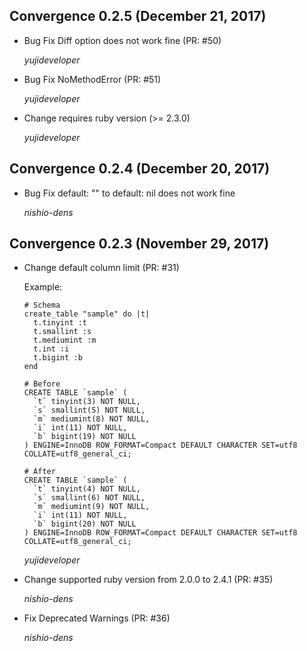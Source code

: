 ## Convergence 0.2.5 (December 21, 2017) ##

* Bug Fix Diff option does not work fine (PR: #50)

  *yujideveloper*

* Bug Fix NoMethodError (PR: #51)

  *yujideveloper*

* Change requires ruby version (>= 2.3.0)

  *yujideveloper*

## Convergence 0.2.4 (December 20, 2017) ##

* Bug Fix default: "" to default: nil does not work fine

  *nishio-dens*

## Convergence 0.2.3 (November 29, 2017) ##

* Change default column limit (PR: #31)

  Example:
      
      # Schema
      create_table "sample" do |t|
        t.tinyint :t
        t.smallint :s
        t.mediumint :m
        t.int :i
        t.bigint :b
      end

      # Before
      CREATE TABLE `sample` (
        `t` tinyint(3) NOT NULL,
        `s` smallint(5) NOT NULL,
        `m` mediumint(8) NOT NULL,
        `i` int(11) NOT NULL,
        `b` bigint(19) NOT NULL
      ) ENGINE=InnoDB ROW_FORMAT=Compact DEFAULT CHARACTER SET=utf8 COLLATE=utf8_general_ci;

      # After
      CREATE TABLE `sample` (
        `t` tinyint(4) NOT NULL,
        `s` smallint(6) NOT NULL,
        `m` mediumint(9) NOT NULL,
        `i` int(11) NOT NULL,
        `b` bigint(20) NOT NULL
      ) ENGINE=InnoDB ROW_FORMAT=Compact DEFAULT CHARACTER SET=utf8 COLLATE=utf8_general_ci;

  *yujideveloper*

* Change supported ruby version from 2.0.0 to 2.4.1 (PR: #35)

  *nishio-dens*

* Fix Deprecated Warnings (PR: #36)

  *nishio-dens*
